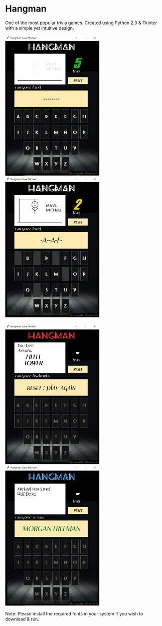 # Hangman
 One of the most popular trivia games. Created using Python 2.3 & Tkinter with a simple yet intuitive design.

<img src="Screenshots/Main1.png" alt="Hangman 1" width="300" height="447"/> &nbsp; &nbsp; <img src="Screenshots/Main2.png" alt="Hangman 2" width="300" height="447"/>
<br><br>
<img src="Screenshots/Main3.png" alt="Hangman 3" width="300" height="447"/> &nbsp; &nbsp; <img src="Screenshots/Main4.png" alt="Hangman 4" width="300" height="447"/>

Note: Please install the required fonts in your system if you wish to download & run.
